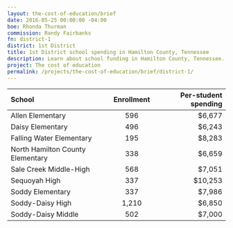 ```yaml
---
layout: the-cost-of-education/brief
date: 2016-05-25 00:00:00 -04:00
boe: Rhonda Thurman
commission: Randy Fairbanks
fn: district-1
district: 1st District
title: 1st District school spending in Hamilton County, Tennessee
description: Learn about school funding in Hamilton County, Tennessee.
project: The cost of education
permalink: /projects/the-cost-of-education/brief/district-1/
---
```


| School                           | Enrollment | Per-student spending |
| :-----                           | :--------: | -------------------: |
| Allen Elementary                 | 596        | $6,677               |
| Daisy Elementary                 | 496        | $6,243               |
| Falling Water Elementary         | 195        | $8,283               |
| North Hamilton County Elementary | 338        | $6,659               |
| Sale Creek Middle-High           | 568        | $7,051               |
| Sequoyah High                    | 337        | $10,253              |
| Soddy Elementary                 | 337        | $7,986               |
| Soddy-Daisy High                 | 1,210      | $6,850               |
| Soddy-Daisy Middle               | 502        | $7,000               |